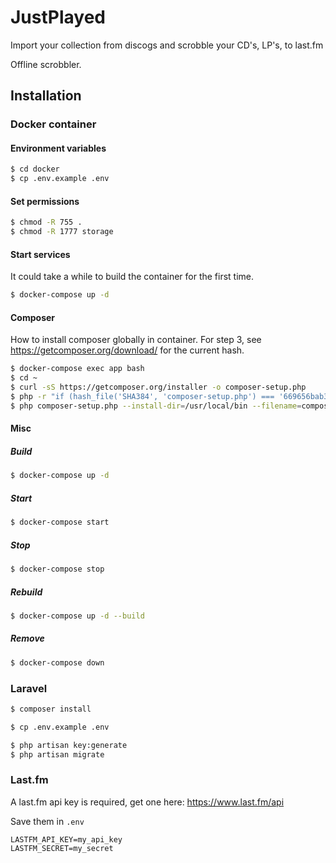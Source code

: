 # JustPlayed

Import your collection from discogs and scrobble your CD's, LP's, to last.fm

Offline scrobbler.

## Installation

### Docker container

#### Environment variables

```bash
$ cd docker
$ cp .env.example .env
```

#### Set permissions

```bash
$ chmod -R 755 .
$ chmod -R 1777 storage
```

#### Start services

It could take a while to build the container for the first time.

```bash
$ docker-compose up -d
```

#### Composer

How to install composer globally in container. For step 3, see https://getcomposer.org/download/ for the current hash.

```bash
$ docker-compose exec app bash
$ cd ~
$ curl -sS https://getcomposer.org/installer -o composer-setup.php
$ php -r "if (hash_file('SHA384', 'composer-setup.php') === '669656bab3166a7aff8a7506b8cb2d1c292f042046c5a994c43155c0be6190fa0355160742ab2e1c88d40d5be660b410') { echo 'Installer verified'; } else { echo 'Installer corrupt'; unlink('composer-setup.php'); } echo PHP_EOL;"
$ php composer-setup.php --install-dir=/usr/local/bin --filename=composer
```

#### Misc

##### Build

```bash
$ docker-compose up -d
```

##### Start

```bash
$ docker-compose start
```

##### Stop

```bash
$ docker-compose stop
```

##### Rebuild

```bash
$ docker-compose up -d --build
```

##### Remove

```bash
$ docker-compose down
```

### Laravel

```bash
$ composer install

$ cp .env.example .env

$ php artisan key:generate
$ php artisan migrate
```

### Last.fm

A last.fm api key is required, get one here: https://www.last.fm/api

Save them in `.env`

```
LASTFM_API_KEY=my_api_key
LASTFM_SECRET=my_secret
```
